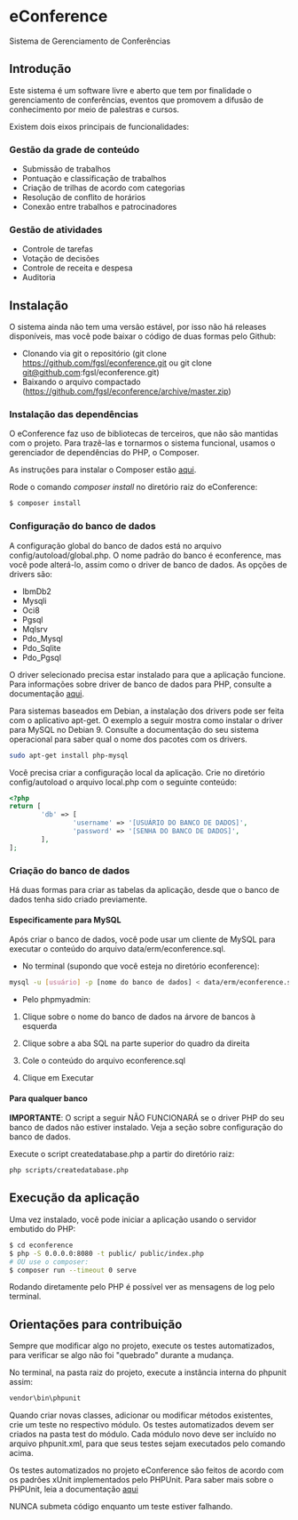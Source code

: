 # eConference

Sistema de Gerenciamento de Conferências

## Introdução

Este sistema é um software livre e aberto que tem por finalidade o gerenciamento de conferências, eventos que promovem a difusão de conhecimento por meio de palestras e cursos.

Existem dois eixos principais de funcionalidades:

### Gestão da grade de conteúdo

* Submissão de trabalhos
* Pontuação e classificação de trabalhos
* Criação de trilhas de acordo com categorias
* Resolução de conflito de horários
* Conexão entre trabalhos e patrocinadores

### Gestão de atividades

* Controle de tarefas
* Votação de decisões
* Controle de receita e despesa
* Auditoria

## Instalação

O sistema ainda não tem uma versão estável, por isso não há releases disponíveis, mas você pode baixar o código de duas formas pelo Github:

* Clonando via git o repositório (git clone https://github.com/fgsl/econference.git ou git clone git@github.com:fgsl/econference.git)
* Baixando o arquivo compactado (https://github.com/fgsl/econference/archive/master.zip)


### Instalação das dependências

O eConference faz uso de bibliotecas de terceiros, que não são mantidas com o projeto. Para trazê-las e tornarmos o sistema funcional, usamos o gerenciador de dependências do PHP, o Composer.

As instruções para instalar o Composer estão [aqui](https://getcomposer.org/download).

Rode o comando *composer install* no diretório raiz do eConference:

```bash
$ composer install
```

### Configuração do banco de dados

A configuração global do banco de dados está no arquivo config/autoload/global.php. O nome padrão do banco é econference, mas você pode alterá-lo, assim como o driver de banco de dados. As opções de drivers são: 

* IbmDb2
* Mysqli
* Oci8
* Pgsql
* Mqlsrv
* Pdo_Mysql
* Pdo_Sqlite
* Pdo_Pgsql 

O driver selecionado precisa estar instalado para que a aplicação funcione. Para informações sobre driver de banco de dados para PHP, consulte a documentação [aqui](http://php.net/manual/pt_BR/refs.database.php).

Para sistemas baseados em Debian, a instalação dos drivers pode ser feita com o aplicativo apt-get. O exemplo a seguir mostra como instalar o driver para MySQL no Debian 9. Consulte a documentação do seu sistema operacional para saber qual o nome dos pacotes com os drivers.

```bash
sudo apt-get install php-mysql
```

Você precisa criar a configuração local da aplicação. Crie no diretório config/autoload o arquivo local.php com o seguinte conteúdo:

```php
<?php
return [
		'db' => [
				'username' => '[USUÁRIO DO BANCO DE DADOS]',
				'password' => '[SENHA DO BANCO DE DADOS]',
		],
];

```

### Criação do banco de dados

Há duas formas para criar as tabelas da aplicação, desde que o banco de dados tenha sido criado previamente.

#### Especificamente para MySQL

Após criar o banco de dados, você pode usar um cliente de MySQL para executar o conteúdo do arquivo data/erm/econference.sql.

* No terminal (supondo que você esteja no diretório econference):

```bash
mysql -u [usuário] -p [nome do banco de dados] < data/erm/econference.sql
```

* Pelo phpmyadmin:

1) Clique sobre o nome do banco de dados na árvore de bancos à esquerda

2) Clique sobre a aba SQL na parte superior do quadro da direita

3) Cole o conteúdo do arquivo econference.sql

4) Clique em Executar

#### Para qualquer banco

**IMPORTANTE**: O script a seguir NÃO FUNCIONARÁ se o driver PHP do seu banco de dados não estiver instalado. Veja a seção sobre configuração do banco de dados.

Execute o script createdatabase.php a partir do diretório raiz:

```bash
php scripts/createdatabase.php
```


## Execução da aplicação

Uma vez instalado, você pode iniciar a aplicação usando o servidor embutido do PHP:

```bash
$ cd econference
$ php -S 0.0.0.0:8080 -t public/ public/index.php
# OU use o composer:
$ composer run --timeout 0 serve
```

Rodando diretamente pelo PHP é possível ver as mensagens de log pelo terminal.


## Orientações para contribuição

Sempre que modificar algo no projeto, execute os testes automatizados, para verificar se algo não foi "quebrado" durante a mudança.

No terminal, na pasta raiz do projeto, execute a instância interna do phpunit assim:

```bash
vendor\bin\phpunit
```

Quando criar novas classes, adicionar ou modificar métodos existentes, crie um teste no respectivo módulo. Os testes automatizados devem ser criados na pasta test do módulo. Cada módulo novo deve ser incluído no arquivo phpunit.xml, para que seus testes sejam executados pelo comando acima.

Os testes automatizados no projeto eConference são feitos de acordo com os padrões xUnit implementados pelo PHPUnit. Para saber mais sobre o PHPUnit, leia a documentação [aqui](https://phpunit.de/manual/current/pt_br/phpunit-book.html)

NUNCA submeta código enquanto um teste estiver falhando.



